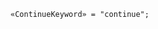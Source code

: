 <!-- This file is generated automatically by infrastructure scripts. Please don't edit by hand. -->

<!-- markdownlint-disable first-line-h1 -->

```{ .ebnf .slang-ebnf #ContinueKeyword }
«ContinueKeyword» = "continue";
```
